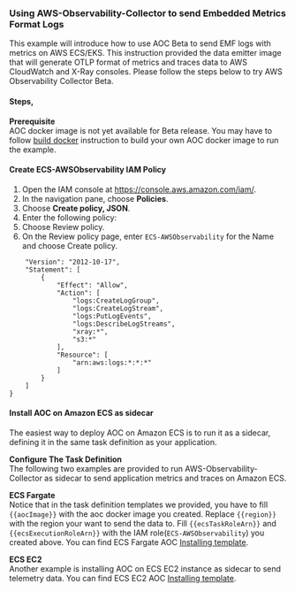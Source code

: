 ### Using AWS-Observability-Collector to send Embedded Metrics Format Logs

This example will introduce how to use AOC Beta to send EMF logs with metrics on AWS ECS/EKS. This instruction provided the data emitter image that will generate OTLP format of metrics and traces data to AWS CloudWatch and X-Ray consoles.  Please follow the steps below to try AWS Observability Collector Beta.

#### Steps,
**Prerequisite**  
AOC docker image is not yet available for Beta release. You may have to follow [build docker](build-docker.md) instruction to build your own AOC docker image to run the example.

#### Create ECS-AWSObservability IAM Policy 
1. Open the IAM console at https://console.aws.amazon.com/iam/.
2. In the navigation pane, choose **Policies**.
3. Choose **Create policy, JSON**.
4. Enter the following policy:
5. Choose Review policy.
6. On the Review policy page, enter ```ECS-AWSObservability``` for the Name and choose Create policy.
```{
    "Version": "2012-10-17",
    "Statement": [
        {
            "Effect": "Allow",
            "Action": [
                "logs:CreateLogGroup",
                "logs:CreateLogStream",
                "logs:PutLogEvents",
                "logs:DescribeLogStreams",
                "xray:*",
                "s3:*"
            ],
            "Resource": [
                "arn:aws:logs:*:*:*"
            ]
        }
    ]
}
```

#### Install AOC on Amazon ECS as sidecar
The easiest way to deploy AOC on Amazon ECS is to run it as a sidecar, defining it in the same task definition as your application.

**Configure The Task Definition**  
The following two examples are provided to run AWS-Observability-Collector as sidecar to send application metrics and traces on Amazon ECS.  

**ECS Fargate**  
Notice that in the task definition templates we provided, you have to fill ```{{aocImage}}``` with the aoc docker image you created. Replace ```{{region}}``` with the region your want to send the data to. Fill ```{{ecsTaskRoleArn}}``` and ```{{ecsExecutionRoleArn}}``` with the IAM role(```ECS-AWSObservability```) you created above.
You can find ECS Fargate AOC [Installing template](https://github.com/wyTrivail/aocintegtest/blob/master/src/main/resources/templates/ecs/aoc-sidecar-fargate.mustache).

**ECS EC2**  
Another example is installing AOC on ECS EC2 instance as sidecar to send telemetry data.
You can find ECS EC2 AOC [Installing template](https://github.com/wyTrivail/aocintegtest/blob/master/src/main/resources/templates/ecs/aoc-sidecar-fargate.mustache).

